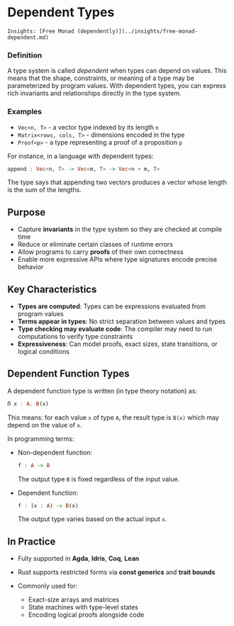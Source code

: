 # Dependent Types

```admonish tip title="Related"
Insights: [Free Monad (dependently)](../insights/free-monad-dependent.md)
```

### Definition

A type system is called *dependent* when types can depend on values. This means that the shape, constraints, or meaning of a type may be parameterized by program values. With dependent types, you can express rich invariants and relationships directly in the type system.

### Examples

* `Vec<n, T>` - a vector type indexed by its length `n`
* `Matrix<rows, cols, T>` - dimensions encoded in the type
* `Proof<p>` - a type representing a proof of a proposition `p`

For instance, in a language with dependent types:

```hs
append : Vec<n, T> -> Vec<m, T> -> Vec<n + m, T>
```

The type says that appending two vectors produces a vector whose length is the sum of the lengths.

## Purpose

* Capture **invariants** in the type system so they are checked at compile time
* Reduce or eliminate certain classes of runtime errors
* Allow programs to carry **proofs** of their own correctness
* Enable more expressive APIs where type signatures encode precise behavior

## Key Characteristics

* **Types are computed**: Types can be expressions evaluated from program values
* **Terms appear in types**: No strict separation between values and types
* **Type checking may evaluate code**: The compiler may need to run computations to verify type constraints
* **Expressiveness**: Can model proofs, exact sizes, state transitions, or logical conditions

## Dependent Function Types

A dependent function type is written (in type theory notation) as:

```hs
Π x : A. B(x)
```

This means: for each value `x` of type `A`, the result type is `B(x)` which may depend on the value of `x`.

In programming terms:

* Non-dependent function:

  ```hs
  f : A -> B
  ```

  The output type `B` is fixed regardless of the input value.

* Dependent function:

  ```hs
  f : (x : A) -> B(x)
  ```

  The output type varies based on the actual input `x`.

## In Practice

* Fully supported in **Agda**, **Idris**, **Coq**, **Lean**
* Rust supports restricted forms via **const generics** and **trait bounds**
* Commonly used for:

  * Exact-size arrays and matrices
  * State machines with type-level states
  * Encoding logical proofs alongside code
